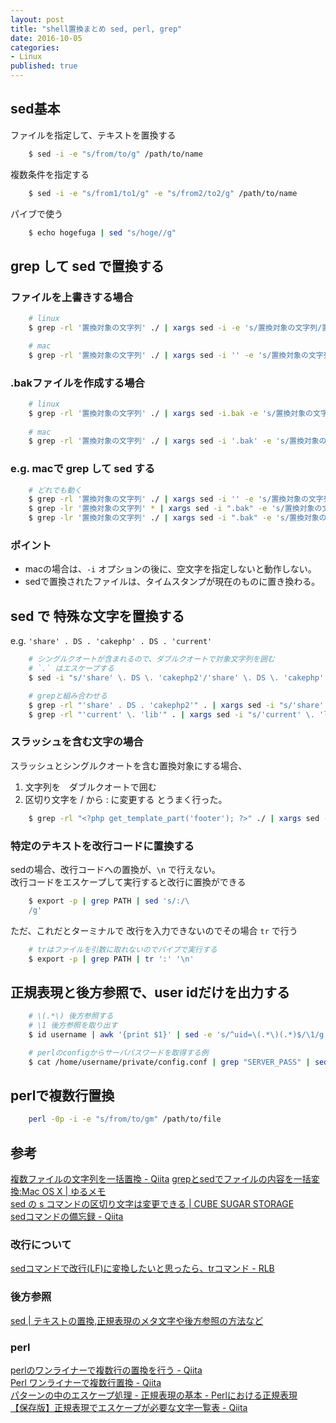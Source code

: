 ```yaml
---
layout: post
title: "shell置換まとめ sed, perl, grep"
date: 2016-10-05
categories: 
- Linux
published: true
---
```


## sed基本

ファイルを指定して、テキストを置換する

```sh
	$ sed -i -e "s/from/to/g" /path/to/name
```

複数条件を指定する

```sh
	$ sed -i -e "s/from1/to1/g" -e "s/from2/to2/g" /path/to/name
```

パイブで使う

```sh
	$ echo hogefuga | sed "s/hoge//g"
```



## grep して sed で置換する

### ファイルを上書きする場合

```sh
	# linux
	$ grep -rl '置換対象の文字列' ./ | xargs sed -i -e 's/置換対象の文字列/置換後の文字列/g'

	# mac
	$ grep -rl '置換対象の文字列' ./ | xargs sed -i '' -e 's/置換対象の文字列/置換後の文字列/g'
```

### .bakファイルを作成する場合

```sh
	# linux
	$ grep -rl '置換対象の文字列' ./ | xargs sed -i.bak -e 's/置換対象の文字列/置換後の文字列/g'
	
	# mac
	$ grep -rl '置換対象の文字列' ./ | xargs sed -i '.bak' -e 's/置換対象の文字列/置換後の文字列/g'
```

### e.g. macで grep して sed する

```sh
	# どれでも動く
	$ grep -rl '置換対象の文字列' ./ | xargs sed -i '' -e 's/置換対象の文字列/置換後の文字列/g'
	$ grep -lr '置換対象の文字列' * | xargs sed -i ".bak" -e 's/置換対象の文字列/置換後の文字列/g'
	$ grep -lr '置換対象の文字列' ./ | xargs sed -i ".bak" -e 's/置換対象の文字列/置換後の文字列/g'
```


### ポイント
- macの場合は、`-i` オプションの後に、空文字を指定しないと動作しない。
- sedで置換されたファイルは、タイムスタンプが現在のものに置き換わる。



## sed で 特殊な文字を置換する

e.g. `'share' . DS . 'cakephp' . DS . 'current'`

```sh
	# シングルクオートが含まれるので、ダブルクオートで対象文字列を囲む
	# `.` はエスケープする
	$ sed -i "s/'share' \. DS \. 'cakephp2'/'share' \. DS \. 'cakephp' \. DS \. 'current'/g" ./sandbox.com/contact/index.php

	# grepと組み合わせる
	$ grep -rl "'share' . DS . 'cakephp2'" . | xargs sed -i "s/'share' \. DS \. 'cakephp2'/'share' \. DS \. 'cakephp' \. DS \. 'current'/g"
	$ grep -rl "'current' \. 'lib'" . | xargs sed -i "s/'current' \. 'lib'/'current' \. DS \. 'lib'/g"
```



### スラッシュを含む文字の場合
スラッシュとシングルクオートを含む置換対象にする場合、
1. 文字列を　ダブルクオートで囲む
2. 区切り文字を / から : に変更する
とうまく行った。

```sh
	$ grep -rl "<?php get_template_part('footer'); ?>" ./ | xargs sed -i '' -e "s:<?php get_template_part('footer'); ?>:<?php require_once TEMPLATEPATH . '/inc/pages/footer.php'; ?>:g"
```


  
### 特定のテキストを改行コードに置換する

sedの場合、改行コードへの置換が、`\n` で行えない。  
改行コードをエスケープして実行すると改行に置換ができる  

```sh
	$ export -p | grep PATH | sed 's/:/\
	/g'
```

ただ、これだとターミナルで 改行を入力できないのでその場合 `tr` で行う

```sh
	# trはファイルを引数に取れないのでパイプで実行する
	$ export -p | grep PATH | tr ':' '\n'
```



## 正規表現と後方参照で、user idだけを出力する

```sh
	# \(.*\) 後方参照する
	# \1 後方参照を取り出す
	$ id username | awk '{print $1}' | sed -e 's/^uid=\(.*\)(.*)$/\1/g'
```

```sh
	# perlのconfigからサーバパスワードを取得する例
	$ cat /home/username/private/config.conf | grep "SERVER_PASS" | sed -e "s/\tSERVER_PASS => '\(.*\)',/\1/"
```


## perlで複数行置換

```sh
	perl -0p -i -e "s/from/to/gm" /path/to/file
```


## 参考
[複数ファイルの文字列を一括置換 - Qiita](http://qiita.com/HayneRyo/items/f13f36b969d0ab029553)
[grepとsedでファイルの内容を一括変換:Mac OS X | ゆるメモ](http://notes.applifirst.jp/2014/06/09/43/)  
[sed の s コマンドの区切り文字は変更できる | CUBE SUGAR STORAGE](http://momijiame.tumblr.com/post/68363821454/sed-%E3%81%AE-s-%E3%82%B3%E3%83%9E%E3%83%B3%E3%83%89%E3%81%AE%E5%8C%BA%E5%88%87%E3%82%8A%E6%96%87%E5%AD%97%E3%81%AF%E5%A4%89%E6%9B%B4%E3%81%A7%E3%81%8D%E3%82%8B)　　
[sedコマンドの備忘録 - Qiita](http://qiita.com/takech9203/items/b96eff5773ce9d9cc9b3)

### 改行について  
[sedコマンドで改行(LF)に変換したいと思ったら、trコマンド - RLB](http://rksz.hateblo.jp/entry/2013/03/11/085556)  

### 後方参照
[sed | テキストの置換,正規表現のメタ文字や後方参照の方法など](http://bi.biopapyrus.net/linux/sed.html)  

### perl
[perlのワンライナーで複数行の置換を行う - Qiita](http://qiita.com/takc923/items/e608568a9734e2d84f7f)  
[Perl ワンライナーで複数行置換 - Qiita](http://qiita.com/maru3/items/d19f640d6cc7d4ea90a4)  
[パターンの中のエスケープ処理 - 正規表現の基本 - Perlにおける正規表現](http://www.perlplus.jp/regular/ini/index5.html)  
[【保存版】正規表現でエスケープが必要な文字一覧表 - Qiita](http://qiita.com/katsukii/items/1c1550f064b4686c04d4)  

